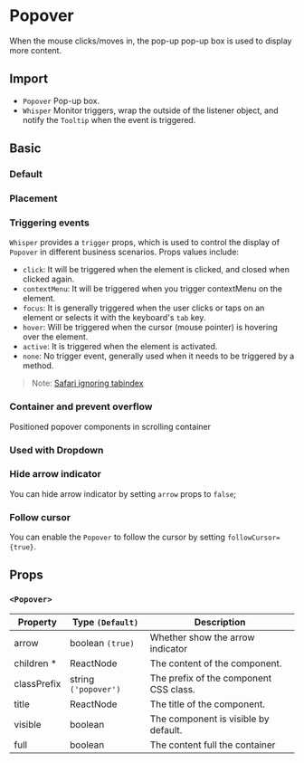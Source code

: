 # Popover

When the mouse clicks/moves in, the pop-up pop-up box is used to display more content.

## Import

<!--{include:<import-guide>}-->

- `Popover` Pop-up box.
- `Whisper` Monitor triggers, wrap the outside of the listener object, and notify the `Tooltip` when the event is triggered.

## Basic

### Default

<!--{include:`basic.md`}-->

### Placement

<!--{include:`placement.md`}-->

### Triggering events

`Whisper` provides a `trigger` props, which is used to control the display of `Popover` in different business scenarios. Props values ​​include:

- `click`: It will be triggered when the element is clicked, and closed when clicked again.
- `contextMenu`: It will be triggered when you trigger contextMenu on the element.
- `focus`: It is generally triggered when the user clicks or taps on an element or selects it with the keyboard's `tab` key.
- `hover`: Will be triggered when the cursor (mouse pointer) is hovering over the element.
- `active`: It is triggered when the element is activated.
- `none`: No trigger event, generally used when it needs to be triggered by a method.

<!--{include:`trigger.md`}-->

> Note: [Safari ignoring tabindex](https://stackoverflow.com/questions/1848390/safari-ignoring-tabindex)

### Container and prevent overflow

Positioned popover components in scrolling container

<!--{include:`container.md`}-->

### Used with Dropdown

<!--{include:`with-dropdown.md`}-->

### Hide arrow indicator

You can hide arrow indicator by setting `arrow` props to `false`;

<!--{include:`arrow.md`}-->

### Follow cursor

You can enable the `Popover` to follow the cursor by setting `followCursor={true}`.

<!--{include:`follow-cursor.md`}-->

## Props

### `<Popover>`

| Property    | Type `(Default)`     | Description                            |
| ----------- | -------------------- | -------------------------------------- |
| arrow       | boolean `(true)`     | Whether show the arrow indicator       |
| children \* | ReactNode            | The content of the component.          |
| classPrefix | string `('popover')` | The prefix of the component CSS class. |
| title       | ReactNode            | The title of the component.            |
| visible     | boolean              | The component is visible by default.   |
| full        | boolean              | The content full the container         |

<!--{include:(components/whisper/en-US/props.md)}-->
<!--{include:(_common/types/placement-all.md)}-->
